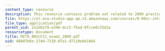 ```yaml
---
content_type: resource
description: This resource contains problem set related to 2009 practice exam 1 questions.
file: https://ol-ocw-studio-app-qa.s3.amazonaws.com/courses/9-00sc-introduction-to-psychology-fall-2011/46607b6e274d72108fa1d7119ebb1864_MIT9_00SCF11_exam1_2009.pdf
file_type: application/pdf
parent_uid: 2a1bb179-e346-dcc5-f5ed-9fcce0c33d1a
resourcetype: Document
title: MIT9_00SCF11_exam1_2009.pdf
uid: 46607b6e-274d-7210-8fa1-d7119ebb1864
---
```


